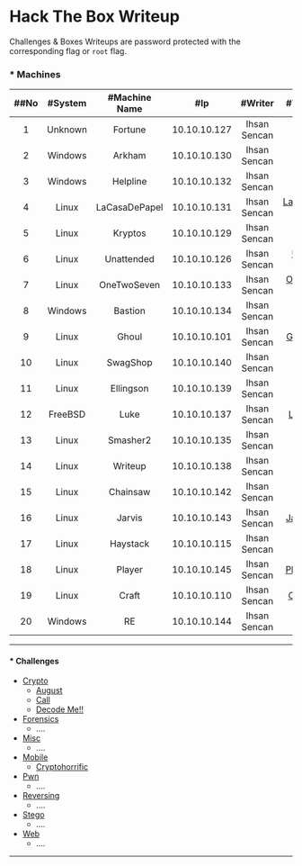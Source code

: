 # Hack The Box Writeup

Challenges & Boxes Writeups are password protected with the corresponding flag or ```root``` flag.

### * Machines
|##No|#System|#Machine Name|#Ip|#Writer|#Writeup Don|#Points|
|:------:|:------:|:------:|:------:|:------:|:------:|:------:|
|1|Unknown|Fortune|10.10.10.127|Ihsan Sencan|[Fortune Writeup](#)|+50|
|2|Windows|Arkham|10.10.10.130|Ihsan Sencan|[Arkham Writeup](#)|+30|
|3|Windows|Helpline|10.10.10.132|Ihsan Sencan|[Helpline Writeup](#)|+40|
|4|Linux|LaCasaDePapel|10.10.10.131|Ihsan Sencan|[LaCasaDePapel Writeup](#)|+20|
|5|Linux|Kryptos|10.10.10.129|Ihsan Sencan|[Kryptos Writeup](#)|+50|
|6|Linux|Unattended|10.10.10.126|Ihsan Sencan|[Unattended Writeup](#)|+30|
|7|Linux|OneTwoSeven|10.10.10.133|Ihsan Sencan|[OneTwoSeven Writeup](#)|+40|
|8|Windows|Bastion|10.10.10.134|Ihsan Sencan|[Bastion Writeup](#)|+20|
|9|Linux|Ghoul|10.10.10.101|Ihsan Sencan|[Ghoul Writeup](#)|+40|
|10|Linux|SwagShop|10.10.10.140|Ihsan Sencan|[SwagShop Writeup](#)|+20|
|11|Linux|Ellingson|10.10.10.139|Ihsan Sencan|[Ellingson Writeup](#)|+40|
|12|FreeBSD|Luke|10.10.10.137|Ihsan Sencan|[Luke Writeup](#)|+30|
|13|Linux|Smasher2|10.10.10.135|Ihsan Sencan|[Smasher2 Writeup](#)|+50|
|14|Linux|Writeup|10.10.10.138|Ihsan Sencan|[Writeup Writeup](#)|+20|
|15|Linux|Chainsaw|10.10.10.142|Ihsan Sencan|[Chainsaw Writeup](#)|+40|
|16|Linux|Jarvis|10.10.10.143|Ihsan Sencan|[Jarvis Writeup](#)|+30|
|17|Linux|Haystack|10.10.10.115|Ihsan Sencan|[Haystack Writeup](#)|+20|
|18|Linux|Player|10.10.10.145|Ihsan Sencan|[Player Writeup](#)|+40|
|19|Linux|Craft|10.10.10.110|Ihsan Sencan|[Craft Writeup](#)|+30|
|20|Windows|RE|10.10.10.144|Ihsan Sencan|[RE Writeup](#)|+40|

------------

#### * Challenges
  * [Crypto](https://github.com/ihsansencan/HackTheBox/tree/master/Challenges/Crypto)
    * [August](https://github.com/ihsansencan/HackTheBox/raw/master/Challenges/Crypto/August_IhsanSencan.pdf)
    * [Call](https://github.com/ihsansencan/HackTheBox/raw/master/Challenges/Crypto/Call_IhsanSencan.pdf)
    * [Decode Me!!](https://github.com/ihsansencan/HackTheBox/raw/master/Challenges/Crypto/Decode_Me_IhsanSencan.pdf)
  * [Forensics](https://github.com/ihsansencan/HackTheBox/tree/master/Challenges/Forensics)
    * ....
  * [Misc](https://github.com/ihsansencan/HackTheBox/tree/master/Challenges/Misc)
    * ....
  * [Mobile](https://github.com/ihsansencan/HackTheBox/tree/master/Challenges/Mobile)
    * [Cryptohorrific](https://github.com/ihsansencan/HackTheBox/raw/master/Challenges/Mobile/Cryptohorrific_IhsanSencan.pdf)
  * [Pwn](https://github.com/ihsansencan/HackTheBox/tree/master/Challenges/Pwn)
    * ....
  * [Reversing](https://github.com/ihsansencan/HackTheBox/tree/master/Challenges/Reversing)
    * ....
  * [Stego](https://github.com/ihsansencan/HackTheBox/tree/master/Challenges/Stego)
    * ....
  * [Web](https://github.com/ihsansencan/HackTheBox/tree/master/Challenges/Web)
    * ....
------------

